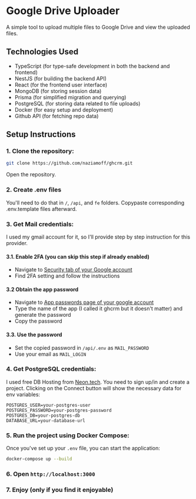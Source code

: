 # Google Drive Uploader

A simple tool to upload multiple files to Google Drive and view the uploaded files.

## Technologies Used

- TypeScript (for type-safe development in both the backend and frontend)
- NestJS (for building the backend API)
- React (for the frontend user interface)
- MongoDB (for storing session data)
- Prisma (for simplified migration and querying)
- PostgreSQL (for storing data related to file uploads)
- Docker (for easy setup and deployment)
- Github API (for fetching repo data)

## Setup Instructions

### 1. Clone the repository:

```bash
git clone https://github.com/naziamoff/ghcrm.git
```

Open the repository.

### 2. Create .env files

You'll need to do that in `/`, `/api`, and `fe` folders.
Copypaste corresponding .env.template files afterward.

### 3. Get Mail credentials:

I used my gmail account for it, so I'll provide step by step instruction for this provider.

#### 3.1. Enable 2FA (you can skip this step if already enabled)

- Navigate to [Security tab of your Google account](https://myaccount.google.com/security)
- Find 2FA setting and follow the instructions

#### 3.2 Obtain the app password

- Navigate to [App passwords page of your google account](https://myaccount.google.com/apppasswords)
- Type the name of the app (I called it ghcrm but it doesn't matter) and generate the password
- Copy the password

#### 3.3. Use the password

- Set the copied password in `/api/.env` as `MAIL_PASSWORD`
- Use your email as `MAIL_LOGIN`

### 4. Get PostgreSQL credentials:

I used free DB Hosting from [Neon.tech](https://neon.tech/).
You need to sign up/in and create a project. Clicking on the Connect button will show the necessary data for env
variables:

````
POSTGRES_USER=your-postgres-user
POSTGRES_PASSWORD=your-postgres-password
POSTGRES_DB=your-postgres-db
DATABASE_URL=your-database-url
````

### 5. Run the project using Docker Compose:

Once you've set up your `.env` file, you can start the application:

```bash
docker-compose up --build
```

### 6. Open `http://localhost:3000`

### 7. Enjoy (only if you find it enjoyable)
